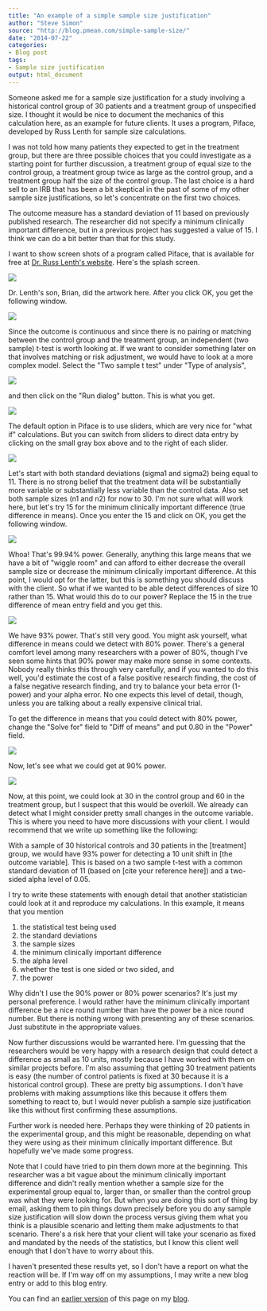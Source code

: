 ```yaml
---
title: "An example of a simple sample size justification"
author: "Steve Simon"
source: "http://blog.pmean.com/simple-sample-size/"
date: "2014-07-22"
categories:
- Blog post
tags:
- Sample size justification
output: html_document
---
```


Someone asked me for a sample size justification for a study involving a
historical control group of 30 patients and a treatment group of
unspecified size. I thought it would be nice to document the mechanics
of this calculation here, as an example for future clients. It uses a
program, Piface, developed by Russ Lenth for sample size
calculations.

<!---More--->

I was not told how many patients they expected to get in the treatment
group, but there are three possible choices that you could investigate
as a starting point for further discussion, a treatment group of equal
size to the control group, a treatment group twice as large as the
control group, and a treatment group half the size of the control group.
The last choice is a hard sell to an IRB that has been a bit skeptical
in the past of some of my other sample size justifications, so let's
concentrate on the first two choices.

The outcome measure has a standard deviation of 11 based on previously
published research. The researcher did not specify a minimum clinically
important difference, but in a previous project has suggested a value of
15. I think we can do a bit better than that for this study.

I want to show screen shots of a program called Piface, that is
available for free at [Dr. Russ Lenth's
website](http://homepage.stat.uiowa.edu/~rlenth/Power/). Here's the
splash screen.

![](http://www.pmean.com/new-images/14/simple-sample-size01.png)



Dr. Lenth's son, Brian, did the artwork here. After you click OK, you
get the following window.

![](http://www.pmean.com/new-images/14/simple-sample-size02.png)



Since the outcome is continuous and since there is no pairing or
matching between the control group and the treatment group, an
independent (two sample) t-test is worth looking at. If we want to
consider something later on that involves matching or risk adjustment,
we would have to look at a more complex model. Select the "Two sample t
test" under "Type of analysis",

![](http://www.pmean.com/new-images/14/simple-sample-size03.png)



and then click on the "Run dialog" button. This is what you get.

![](http://www.pmean.com/new-images/14/simple-sample-size04.png)



The default option in Piface is to use sliders, which are very nice for
"what if" calculations. But you can switch from sliders to direct data
entry by clicking on the small gray box above and to the right of each
slider.

![](http://www.pmean.com/new-images/14/simple-sample-size05.png)



Let's start with both standard deviations (sigma1 and sigma2) being
equal to 11. There is no strong belief that the treatment data will be
substantially more variable or substantially less variable than the
control data. Also set both sample sizes (n1 and n2) for now to 30. I'm
not sure what will work here, but let's try 15 for the minimum
clinically important difference (true difference in means). Once you
enter the 15 and click on OK, you get the following window.

![](http://www.pmean.com/new-images/14/simple-sample-size06.png)



Whoa! That's 99.94% power. Generally, anything this large means that we
have a bit of "wiggle room" and can afford to either decrease the
overall sample size or decrease the minimum clinically important
difference. At this point, I would opt for the latter, but this is
something you should discuss with the client. So what if we wanted to be
able detect differences of size 10 rather than 15. What would this do to
our power? Replace the 15 in the true difference of mean entry field and
you get this.

![](http://www.pmean.com/new-images/14/simple-sample-size07.png)



We have 93% power. That's still very good. You might ask yourself, what
difference in means could we detect with 80% power. There's a general
comfort level among many researchers with a power of 80%, though I've
seen some hints that 90% power may make more sense in some contexts.
Nobody really thinks this through very carefully, and if you wanted to
do this well, you'd estimate the cost of a false positive research
finding, the cost of a false negative research finding, and try to
balance your beta error (1-power) and your alpha error. No one expects
this level of detail, though, unless you are talking about a really
expensive clinical trial.

To get the difference in means that you could detect with 80% power,
change the "Solve for" field to "Diff of means" and put 0.80 in the
"Power" field.

![](http://www.pmean.com/new-images/14/simple-sample-size08.png)



Now, let's see what we could get at 90% power.

![](http://www.pmean.com/new-images/14/simple-sample-size09.png)



Now, at this point, we could look at 30 in the control group and 60 in
the treatment group, but I suspect that this would be overkill. We
already can detect what I might consider pretty small changes in the
outcome variable. This is where you need to have more discussions with
your client. I would recommend that we write up something like the
following:

With a sample of 30 historical controls and 30 patients in the
[treatment] group, we would have 93% power for detecting a 10 unit
shift in [the outcome variable]. This is based on a two sample t-test
with a common standard deviation of 11 (based on [cite your reference
here]) and a two-sided alpha level of 0.05.

I try to write these statements with enough detail that another
statistician could look at it and reproduce my calculations. In this
example, it means that you mention

1.  the statistical test being used
2.  the standard deviations
3.  the sample sizes
4.  the minimum clinically important difference
5.  the alpha level
6.  whether the test is one sided or two sided, and
7.  the power

Why didn't I use the 90% power or 80% power scenarios? It's just my
personal preference. I would rather have the minimum clinically
important difference be a nice round number than have the power be a
nice round number. But there is nothing wrong with presenting any of
these scenarios. Just substitute in the appropriate values.

Now further discussions would be warranted here. I'm guessing that the
researchers would be very happy with a research design that could detect
a difference as small as 10 units, mostly because I have worked with
them on similar projects before. I'm also assuming that getting 30
treatment patients is easy (the number of control patients is fixed at
30 because it is a historical control group). These are pretty big
assumptions. I don't have problems with making assumptions like this
because it offers them something to react to, but I would never publish
a sample size justification like this without first confirming these
assumptions.

Further work is needed here. Perhaps they were thinking of 20 patients
in the experimental group, and this might be reasonable, depending on
what they were using as their minimum clinically important difference.
But hopefully we've made some progress.

Note that I could have tried to pin them down more at the beginning.
This researcher was a bit vague about the minimum clinically important
difference and didn't really mention whether a sample size for the
experimental group equal to, larger than, or smaller than the control
group was what they were looking for. But when you are doing this sort
of thing by email, asking them to pin things down precisely before you
do any sample size justification will slow down the process versus
giving them what you think is a plausible scenario and letting them make
adjustments to that scenario. There's a risk here that your client will
take your scenario as fixed and mandated by the needs of the statistics,
but I know this client well enough that I don't have to worry about
this.

I haven't presented these results yet, so I don't have a report on what
the reaction will be. If I'm way off on my assumptions, I may write a
new blog entry or add to this blog entry.

You can find an [earlier version][sim1] of this page on my [blog][sim2].

[sim1]: http://blog.pmean.com/simple-sample-size/
[sim2]: http://blog.pmean.com
